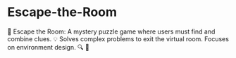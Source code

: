 # Escape-the-Room
🚪 Escape the Room: A mystery puzzle game where users must find and combine clues. 💡 Solves complex problems to exit the virtual room. Focuses on environment design. 🔍 🧩
